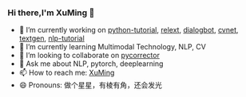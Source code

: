 
### Hi there,I'm XuMing 👋
- 🔭 I’m currently working on [python-tutorial](https://github.com/shibing624/python-tutorial), [relext](https://github.com/shibing624/relext), [dialogbot](https://github.com/shibing624/dialogbot), [cvnet](https://github.com/shibing624/cvnet), [textgen](https://github.com/shibing624/textgen), [nlp-tutorial](https://github.com/shibing624/nlp-tutorial)
- 🌱 I’m currently learning Multimodal Technology, NLP, CV
- 👯 I’m looking to collaborate on [pycorrector](https://github.com/shibing624/pycorrector)
- 💬 Ask me about <highlight>NLP, pytorch, deeplearning</highlight>
- 📫 How to reach me: [XuMing](https://blog.csdn.net/mingzai624)
- 😄 Pronouns: 做个星星，有棱有角，还会发光
<!--
<img  align="left" src="https://github-readme-stats.vercel.app/api?username=shibing624&show_icons=true&icon_color=CE1D2D&text_color=718096&bg_color=0d1019&hide_title=false&&hide_border=false" />

**shibing624/shibing624** is a ✨ _special_ ✨ repository because its `README.md` (this file) appears on your GitHub profile.

Here are some ideas to get you started:

- 🔭 I’m currently working on ...
- 🌱 I’m currently learning ...
- 👯 I’m looking to collaborate on ...
- 🤔 I’m looking for help with ...
- 💬 Ask me about ...
- 📫 How to reach me: ...
- 😄 Pronouns: ...
- ⚡ Fun fact: ...
-->
